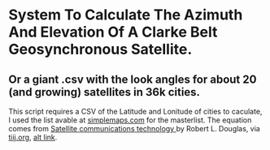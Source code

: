 # System To Calculate The Azimuth And Elevation Of A Clarke Belt Geosynchronous Satellite.
## Or a giant .csv with the look angles for about 20 (and growing) satellites in 36k cities.

This script requires a CSV of the Latitude and Lonitude of cities to caculate, I used the list avable at [simplemaps.com](https://simplemaps.com/data/us-cities) for the masterlist. The equation comes from [Satellite communications technology
](https://openlibrary.org/books/OL2392036M/Satellite_communications_technology) by Robert L. Douglas, via [tiij.org](http://tiij.org/issues/issues/3_2/3_2e.html), [alt link](https://web.archive.org/web/20151011034519/http://tiij.org/issues/issues/3_2/3_2e.html).
